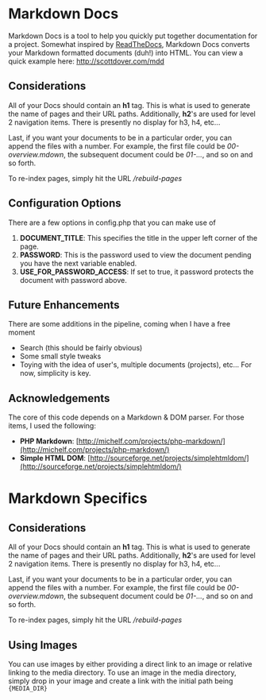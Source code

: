 # Markdown Docs

Markdown Docs is a tool to help you quickly put together documentation for a project. Somewhat inspired by [ReadTheDocs](http://readthedocs.org), Markdown Docs converts your Markdown formatted documents (duh!) into HTML. You can view a quick example here: http://scottdover.com/mdd


## Considerations

All of your Docs should contain an **h1** tag. This is what is used to generate the name of pages and their URL paths. Additionally, **h2**'s are used for level 2 navigation items. There is presently no display for h3, h4, etc...

Last, if you want your documents to be in a particular order, you can append the files with a number. For example, the first file could be *00-overview.mdown*, the subsequent document could be *01-...*, and so on and so forth.

To re-index pages, simply hit the URL */rebuild-pages*

## Configuration Options

There are a few options in config.php that you can make use of

1. **DOCUMENT_TITLE**: This specifies the title in the upper left corner of the page.
2. **PASSWORD**: This is the password used to view the document pending you have the next variable enabled.
3. **USE&#95;FOR&#95;PASSWORD_ACCESS**: If set to true, it password protects the document with password above.

## Future Enhancements

There are some additions in the pipeline, coming when I have a free moment

 - Search (this should be fairly obvious)
 - Some small style tweaks
 - Toying with the idea of user's, multiple documents (projects), etc... For now, simplicity is key. 

## Acknowledgements

The core of this code depends on a Markdown & DOM parser. For those items, I used the following:

 - **PHP Markdown**: [http://michelf.com/projects/php-markdown/](http://michelf.com/projects/php-markdown/)
 - **Simple HTML DOM**: [http://sourceforge.net/projects/simplehtmldom/](http://sourceforge.net/projects/simplehtmldom/)

# Markdown Specifics

## Considerations

All of your Docs should contain an **h1** tag. This is what is used to generate the name of pages and their URL paths. Additionally, **h2**'s are used for level 2 navigation items. There is presently no display for h3, h4, etc...

Last, if you want your documents to be in a particular order, you can append the files with a number. For example, the first file could be *00-overview.mdown*, the subsequent document could be *01-...*, and so on and so forth.

To re-index pages, simply hit the URL */rebuild-pages*

## Using Images

You can use images by either providing a direct link to an image or relative linking to the media directory. To use an image in the media directory, simply drop in your image and create a link with the initial path being `{MEDIA_DIR}`